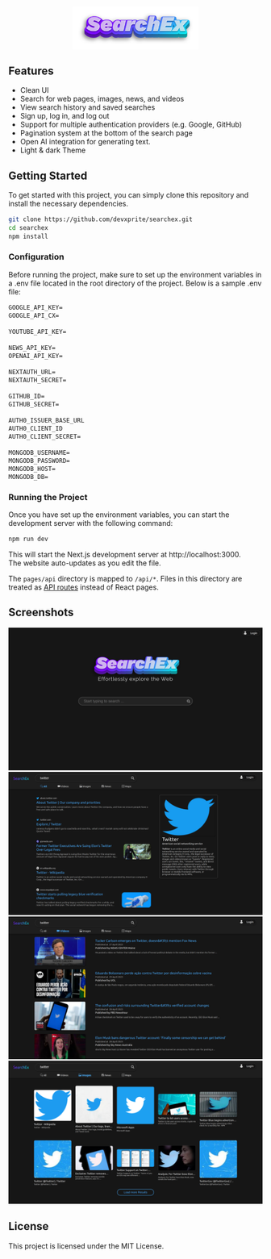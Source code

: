 
<div align="center">
    <img src="./public/logo.png" alt="SearchEx Logo" width="250" align="center">
    <!-- <p>A working search engine clone built using Next.js 13</p> -->
</div>


## Features
* Clean UI
* Search for web pages, images, news, and videos
* View search history and saved searches
* Sign up, log in, and log out
* Support for multiple authentication providers (e.g. Google, GitHub)
* Pagination system at the bottom of the search page
* Open AI integration for generating text.
* Light & dark Theme

## Getting Started

To get started with this project, you can simply clone this repository and install the necessary dependencies.

```bash
git clone https://github.com/devxprite/searchex.git
cd searchex
npm install
```

### Configuration
Before running the project, make sure to set up the environment variables in a .env file located in the root directory of the project. Below is a sample .env file:
```
GOOGLE_API_KEY=
GOOGLE_API_CX=

YOUTUBE_API_KEY=

NEWS_API_KEY=
OPENAI_API_KEY=

NEXTAUTH_URL=
NEXTAUTH_SECRET=

GITHUB_ID=
GITHUB_SECRET=

AUTH0_ISSUER_BASE_URL
AUTH0_CLIENT_ID
AUTH0_CLIENT_SECRET=

MONGODB_USERNAME=
MONGODB_PASSWORD=
MONGODB_HOST=
MONGODB_DB=
```

### Running the Project

Once you have set up the environment variables, you can start the development server with the following command:
```bash
npm run dev
```
This will start the Next.js development server at http://localhost:3000.  
The website auto-updates as you edit the file.

The `pages/api` directory is mapped to `/api/*`. Files in this directory are treated as [API routes](https://nextjs.org/docs/api-routes/introduction) instead of React pages.

## Screenshots
![Alt text](./public/images/home.png)
![Alt text](./public/images/page_1.png)
![Alt text](./public/images/page_2.png)
![Alt text](./public/images/page_3.png)


## License
This project is licensed under the MIT License.